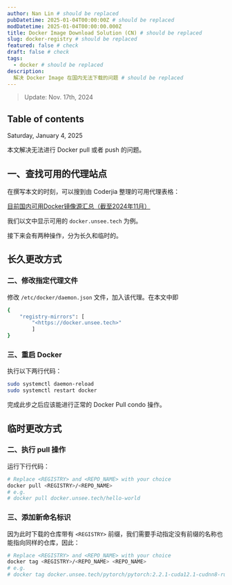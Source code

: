 ```yaml
---
author: Nan Lin # should be replaced
pubDatetime: 2025-01-04T00:00:00Z # should be replaced
modDatetime: 2025-01-04T00:00:00.000Z
title: Docker Image Download Solution (CN) # should be replaced
slug: docker-registry # should be replaced
featured: false # check
draft: false # check
tags:
  - docker # should be replaced
description:
  解决 Docker Image 在国内无法下载的问题 # should be replaced
---
```

> Update: Nov. 17th, 2024

## Table of contents

Saturday, January 4, 2025


本文解决无法进行 Docker pull 或者 push 的问题。

## 一、查找可用的代理站点

在撰写本文的时刻，可以搜到由 Coderjia 整理的可用代理表格：

[目前国内可用Docker镜像源汇总（截至2024年11月）](https://www.coderjia.cn/archives/dba3f94c-a021-468a-8ac6-e840f85867ea)

我们以文中显示可用的 `docker.unsee.tech` 为例。

接下来会有两种操作，分为长久和临时的。

## 长久更改方式

### 二、修改指定代理文件

修改 `/etc/docker/daemon.json` 文件，加入该代理。在本文中即

```bash
{
    "registry-mirrors": [
        "<https://docker.unsee.tech>"
		]
}
```

### 三、重启 Docker

执行以下两行代码：

```bash
sudo systemctl daemon-reload 
sudo systemctl restart docker
```

完成此步之后应该能进行正常的 Docker Pull condo 操作。

## 临时更改方式

### 二、执行 pull 操作

运行下行代码：

```bash
# Replace <REGISTRY> and <REPO_NAME> with your choice
docker pull <REGISTRY>/<REPO_NAME>
# e.g.
# docker pull docker.unsee.tech/hello-world
```

### 三、添加新命名标识

因为此时下载的仓库带有 `<REGISTRY>` 前缀，我们需要手动指定没有前缀的名称也能指向同样的仓库，因此：

```bash
# Replace <REGISTRY> and <REPO_NAME> with your choice
docker tag <REGISTRY>/<REPO_NAME> <REPO_NAME>
# e.g.
# docker tag docker.unsee.tech/pytorch/pytorch:2.2.1-cuda12.1-cudnn8-runtime pytorch/pytorch:2.2.1-cuda12.1-cudnn8-runtime
```